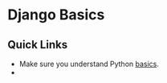 # Django Basics

## Quick Links

* Make sure you understand Python [basics](../languages-and-architectures/python/CorePython/).
*
